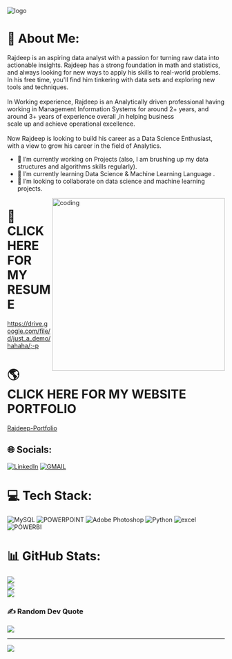 ![logo](https://github.com/hi-rajdeep/RESUME/blob/main/Github%20resume%20cover%20pic.png)

# 💫 About Me:
Rajdeep is an aspiring data analyst with a passion for turning raw data into actionable insights. Rajdeep has a strong foundation in math and statistics, and always looking for new ways to apply his skills to real-world problems. In his free time, you'll find him tinkering with data sets and exploring new tools and techniques. <br><br>In Working experience, Rajdeep is an Analytically driven professional having working in Management Information Systems for around 2+ years, and around 3+ years of experience overall ,in helping business <br>scale up and achieve operational excellence.<br><br>Now Rajdeep is looking to build his career as a Data Science Enthusiast, with a view to grow his career in the field of Analytics.

- 🔭 I’m currently working on Projects (also, I am brushing up my data structures and algorithms skills regularly).
- 🌱 I’m currently learning Data Science & Machine Learning Language .
- 🤝 I’m looking to collaborate on data science and machine learning projects. 

<img align="right" alt="coding" width="400" src="https://user-images.githubusercontent.com/55389276/140866485-8fb1c876-9a8f-4d6a-98dc-08c4981eaf70.gif">

# 💼 **CLICK HERE FOR MY RESUME** 
https://drive.google.com/file/d/just_a_demo/hahaha/;-p

# 🌎 **CLICK HERE FOR MY WEBSITE PORTFOLIO** 
[Rajdeep-Portfolio](https://rajdeepportfolio.typedream.app/)    


## 🌐 Socials:
[![LinkedIn](https://img.shields.io/badge/LinkedIn-%230077B5.svg?logo=linkedin&logoColor=white)](https://linkedin.com/in/rajdeep-chakraborty/) [![GMAIL](https://img.shields.io/badge/GMAIL-%230077B5.svg?logo=GMAIL&logoColor=RED)](mr.rajdeep.chakraborty@gmail.com)

# 💻 Tech Stack:
![MySQL](https://img.shields.io/badge/mysql-%2300f.svg?style=for-the-badge&logo=mysql&logoColor=white) ![POWERPOINT](https://img.shields.io/badge/POWERPOINT-FF1B2D.svg?style=for-the-badge&logo=powerpoint&logoColor=red) ![Adobe Photoshop](https://img.shields.io/badge/adobephotoshop-%2331A8FF.svg?style=for-the-badge&logo=adobephotoshop&logoColor=white) ![Python](https://img.shields.io/badge/python-3670A0?style=for-the-badge&logo=python&logoColor=ffdd54) ![excel](https://img.shields.io/badge/EXCEL-%2344A833.svg?style=for-the-badge&logo=excel&logoColor=white) ![POWERBI](https://img.shields.io/badge/POWERBI-%23150458.svg?style=for-the-badge&logo=powerbi&logoColor=yellow)

# 📊 GitHub Stats:
![](https://github-readme-stats.vercel.app/api?username=hi-rajdeep&theme=dark&hide_border=false&include_all_commits=false&count_private=false)<br/>
![](https://github-readme-streak-stats.herokuapp.com/?user=hi-rajdeep&theme=dark&hide_border=false)<br/>
![](https://github-readme-stats.vercel.app/api/top-langs/?username=hi-rajdeep&theme=dark&hide_border=false&include_all_commits=false&count_private=false&layout=compact)

### ✍️ Random Dev Quote
![](https://quotes-github-readme.vercel.app/api?type=vetical&theme=radical)

---
[![](https://visitcount.itsvg.in/api?id=hi-rajdeep&icon=0&color=0)](https://visitcount.itsvg.in)



